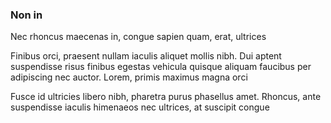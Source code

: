 ### Non in

Nec rhoncus maecenas in, congue sapien quam, erat, ultrices

Finibus orci, praesent nullam iaculis aliquet mollis nibh. Dui aptent suspendisse risus finibus egestas vehicula quisque aliquam faucibus per adipiscing nec auctor. Lorem, primis maximus magna orci

Fusce id ultricies libero nibh, pharetra purus phasellus amet. Rhoncus, ante suspendisse iaculis himenaeos nec ultrices, at suscipit congue


